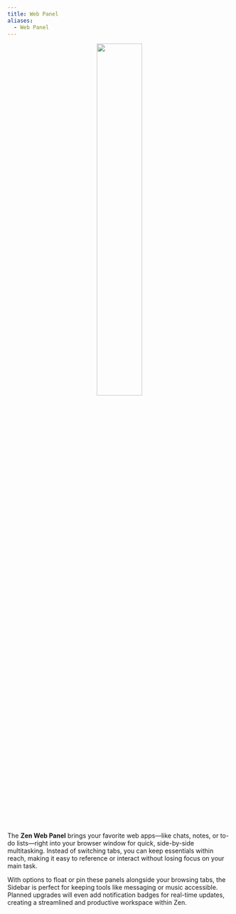 ```yaml
---
title: Web Panel
aliases:
  - Web Panel
---
```


<div align="center">
	<img src="/assets/user-manual/webpanel/webpanel.png" width="45%">
</div>

The **Zen Web Panel** brings your favorite web apps—like chats, notes, or to-do lists—right into your browser window for quick, side-by-side multitasking. Instead of switching tabs, you can keep essentials within reach, making it easy to reference or interact without losing focus on your main task.

With options to float or pin these panels alongside your browsing tabs, the Sidebar is perfect for keeping tools like messaging or music accessible. Planned upgrades will even add notification badges for real-time updates, creating a streamlined and productive workspace within Zen.

